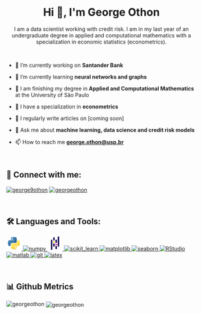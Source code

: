 <h1 align="center">Hi 👋, I'm George Othon</h1>
<p align="center">I am a data scientist working with credit risk. I am in my last year of an undergraduate degree in applied and computational mathematics with a specialization in economic statistics (econometrics).</p>

<br>

- 🏦 I’m currently working on **Santander Bank**

- 🌱 I’m currently learning **neural networks and graphs**

- 📕 I am finishing my degree in **Applied and Computational Mathematics** at the University of São Paulo

- 📘 I have a specialization in **econometrics**

- 📝 I regularly write articles on [coming soon]

- 💬 Ask me about **machine learning, data science and credit risk models**

- 📫 How to reach me **george.othon@usp.br**

<br>

## 📌 Connect with me:
<p align="left">
<a href="https://linkedin.com/in/george9othon" target="blank"><img align="center" src="https://raw.githubusercontent.com/rahuldkjain/github-profile-readme-generator/master/src/images/icons/Social/linked-in-alt.svg" alt="george9othon" height="30" width="40" /></a>
<a href="https://kaggle.com/georgeothon" target="blank"><img align="center" src="https://raw.githubusercontent.com/rahuldkjain/github-profile-readme-generator/master/src/images/icons/Social/kaggle.svg" alt="georgeothon" height="30" width="40" /></a>
</p>

<br>

## 🛠️ Languages and Tools:

<p align="left"> 

<a href="https://www.python.org" target="_blank" rel="noreferrer"> <img src="https://raw.githubusercontent.com/devicons/devicon/master/icons/python/python-original.svg" alt="python" width="40" height="40"/> </a> 
<a href="https://numpy.org/" target="_blank" rel="noreferrer"> <img src="https://numpy.org/images/logo.svg" alt="numpy" width="40" height="40"/> </a>
<a href="https://pandas.pydata.org/" target="_blank" rel="noreferrer"> <img src="https://raw.githubusercontent.com/devicons/devicon/2ae2a900d2f041da66e950e4d48052658d850630/icons/pandas/pandas-original.svg" alt="pandas" width="40" height="40"/> </a> 
<a href="https://scikit-learn.org/" target="_blank" rel="noreferrer"> <img src="https://upload.wikimedia.org/wikipedia/commons/0/05/Scikit_learn_logo_small.svg" alt="scikit_learn" width="40" height="40"/> </a> 
<a href="https://matplotlib.org/" target="_blank" rel="noreferrer"> <img src="https://matplotlib.org/_static/images/documentation.svg" alt="matplotlib" width="40" height="40"/> </a>
<a href="https://seaborn.pydata.org/" target="_blank" rel="noreferrer"> <img src="https://seaborn.pydata.org/_images/logo-mark-lightbg.svg" alt="seaborn" width="40" height="40"/> </a>
<a href="https://posit.co/download/rstudio-desktop/" target="_blank" rel="noreferrer"> <img src="https://upload.wikimedia.org/wikipedia/commons/thumb/1/1b/R_logo.svg/120px-R_logo.svg.png" alt="RStudio" width="40" height="40"/> </a> 
<a href="https://www.mathworks.com/" target="_blank" rel="noreferrer"> <img src="https://upload.wikimedia.org/wikipedia/commons/2/21/Matlab_Logo.png" alt="matlab" width="40" height="40"/> </a> 
<a href="https://git-scm.com/" target="_blank" rel="noreferrer"> 
<img src="https://www.vectorlogo.zone/logos/git-scm/git-scm-icon.svg" alt="git" width="40" height="40"/> </a> 
<a href="https://www.latex-project.org/" target="_blank" rel="noreferrer"> 
<img src="https://upload.wikimedia.org/wikipedia/commons/thumb/9/92/LaTeX_logo.svg/2560px-LaTeX_logo.svg.png" alt="latex" width="40" height="40"/> </a> 
</p>

<br>

## 📊 Github Metrics

<p><img align="left" src="https://github-readme-stats.vercel.app/api/top-langs?username=georgeothon&show_icons=true&locale=en&layout=compact" alt="georgeothon" /></p>

<p>&nbsp;<img align="center" src="https://github-readme-stats.vercel.app/api?username=georgeothon&show_icons=true&locale=en" alt="georgeothon" /></p>
